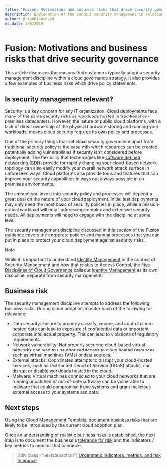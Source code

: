 ```yaml
---
title: "Fusion: Motivations and business risks that drive security governance"
description: Explanation of the concept security management in relation to cloud governance
author: BrianBlanchard
ms.date: 1/8/2019
---
```


# Fusion: Motivations and business risks that drive security governance

This article discusses the reasons that customers typically adopt a security management discipline within a cloud governance strategy. It also provides a few examples of business risks which drive policy statements.

## Is security management relevant?

Security is a key concern for any IT organization. Cloud deployments face many of the same security risks as workloads hosted in traditional on-premises datacenters. However, the nature of public cloud platforms, with a lack of direct ownership of the physical hardware storing and running your workloads, means cloud security requires its own policy and processes.

One of the primary things that set cloud security governance apart from traditional security policy is the ease with which resources can be created, potentially adding vulnerabilities if security isn't considered before deployment. The flexibility that technologies like [software defined networking (SDN)](../../infrastructure/software-defined-networking/overview.md) provide for rapidly changing your cloud-based network topology can also easily modify your overall network attack surface in unforeseen ways. Cloud platforms also provide tools and features that can improve your security capabilities in ways not always possible in on-premises environments. 

The amount you invest into security policy and processes will depend a great deal on the nature of your cloud deployment. Initial test deployments may only need the most basic of security policies in place, while a mission-critical workload will entail addressing complex and extensive security needs. All deployments will need to engage with the discipline at some level.

The security management discipline discussed in this section of the Fusion guidance covers the corporate policies and manual processes that you can put in place to protect your cloud deployment against security risks.

> [!NOTE]
>While it is important to understand [Identity Management](../identity-management/overview.md) in the context of Security Management and how that relates to Access Control, the [Five Disciplines of Cloud Governance](../overview.md) calls out [Identity Management](../identity-management/overview.md) as its own discipline, separate from security management.

## Business risk

The security management discipline attempts to address the following business risks. During cloud adoption, monitor each of the following for relevance:

* Data security: Failure to properly classify, secure, and control cloud-hosted data can lead to exposure of confidential data or important corporate intellectual property. This can lead to violations of regulatory requirements.
* Network vulnerability: Not properly securing cloud-based virtual networks can lead to unauthorized access to cloud hosted resources such as virtual machines (VMs) or data sources.
* External attacks: Coordinated attempts to disrupt your cloud-hosted services, such as Distributed Denial of Service (DDoS) attacks, can disrupt or disable workloads hosted in the cloud.
* Malware: Virtual machines connected to your cloud networks that are running unpatched or out-of-date software can be vulnerable  to malware that could compromise these systems and grant malicious external access to your systems and data. 

## Next steps

Using the [Cloud Management Template](./template.md), document business risks that are likely to be introduced by the current cloud adoption plan.

Once an understanding of realistic business risks is established, the next step is to document the business's [tolerance for risk](./metrics-tolerance.md) and the indicators / key metrics to monitor that tolerance.

> [!div class="nextstepaction"]
> [Understand indicators, metrics, and risk tolerance](./metrics-tolerance.md)
